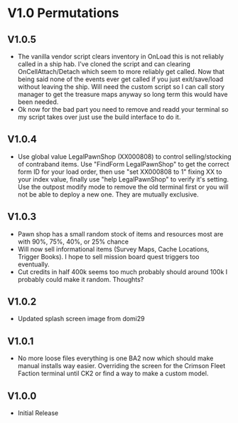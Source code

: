 # V1.0 Permutations

## V1.0.5
* The vanilla vendor script clears inventory in OnLoad this is not reliably called in a ship hab. I've cloned the script and can clearing OnCellAttach/Detach which seem to more reliably get called. Now that being said none of the events ever get called if you just exit/save/load without leaving the ship. Will need the custom script so I can call story manager to get the treasure maps anyway so long term this would have been needed. 
* Ok now for the bad part you need to remove and readd your terminal so my script takes over just use the build interface to do it. 

## V1.0.4
* Use global value LegalPawnShop (XX000808) to control selling/stocking of contraband items. Use "FindForm LegalPawnShop" to get the correct form ID for your load order, then use "set XX000808 to 1" fixing XX to your index value, finally use "help LegalPawnShop" to verify it's setting. Use the outpost modify mode to remove the old terminal first or you will not be able to deploy a new one. They are mutually exclusive. 

## V1.0.3
* Pawn shop has a small random stock of items and resources most are with 90%, 75%, 40%, or 25% chance
* Will now sell informational items (Survey Maps, Cache Locations, Trigger Books). I hope to sell mission board quest triggers too eventually.
* Cut credits in half 400k seems too much probably should around 100k I probably could make it random. Thoughts? 

## V1.0.2
* Updated splash screen image from domi29

## V1.0.1
* No more loose files everything is one BA2 now which should make manual installs way easier. Overriding the screen for the Crimson Fleet Faction terminal until CK2 or find a way to make a custom model.  

## V1.0.0
* Initial Release